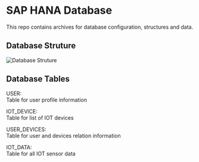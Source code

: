 # SAP HANA Database 
This repo contains archives for database configuration, structures and data.

## Database Struture 
![Database Struture ](https://github.com/c0j0s/SmartBackpack/blob/master/Documents/hana%20database%20structure.jpeg)

## Database Tables
USER:  
Table for user profile information

IOT_DEVICE:  
Table for list of IOT devices

USER_DEVICES:  
Table for user and devices relation information

IOT_DATA:  
Table for all IOT sensor data


